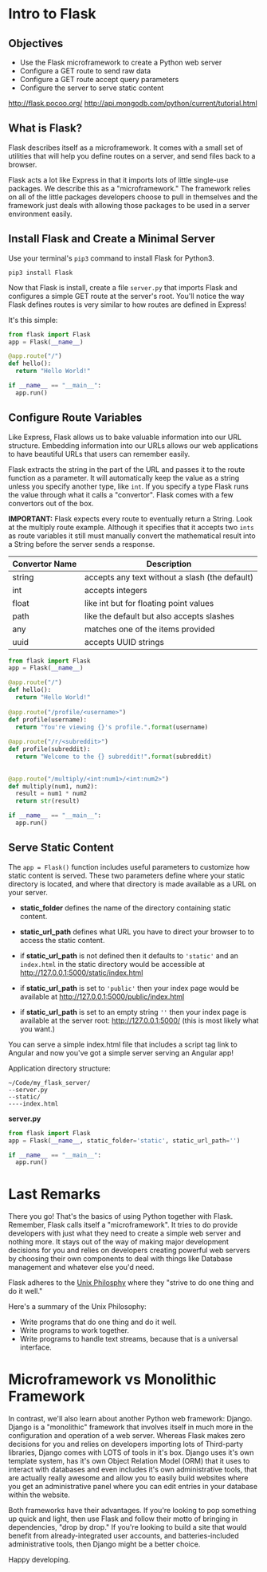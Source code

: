 # Intro to Flask

## Objectives
* Use the Flask microframework to create a Python web server
* Configure a GET route to send raw data
* Configure a GET route accept query parameters
* Configure the server to serve static content

<http://flask.pocoo.org/>
<http://api.mongodb.com/python/current/tutorial.html>

## What is Flask?
Flask describes itself as a microframework. It comes with a small set of
utilities that will help you define routes on a server, and send files
back to a browser.

Flask acts a lot like Express in that it imports lots of little single-use
packages. We describe this as a "microframework." The framework relies on
all of the little packages developers choose to pull in themselves and the
framework just deals with allowing those packages to be used in a server
environment easily.

## Install Flask and Create a Minimal Server
Use your terminal's `pip3` command to install Flask for Python3.

```
pip3 install Flask
```

Now that Flask is install, create a file `server.py` that imports Flask and
configures a simple GET route at the server's root. You'll notice the way
Flask defines routes is very similar to how routes are defined in Express!

It's this simple:

```python
from flask import Flask
app = Flask(__name__)

@app.route("/")
def hello():
  return "Hello World!"

if __name__ == "__main__":
  app.run()
```

## Configure Route Variables
Like Express, Flask allows us to bake valuable information into our URL
structure. Embedding information into our URLs allows our web applications
to have beautiful URLs that users can remember easily.

Flask extracts the string in the part of the URL and passes it to the route
function as a parameter. It will automatically keep the value as a string
unless you specify another type, like `int`. If you specify a type Flask runs
the value through what it calls a "convertor". Flask comes with a few
convertors out of the box.

**IMPORTANT:** Flask expects every route to eventually return a String. Look at
the multiply route example. Although it specifies that it accepts two `ints` as
route variables it still must manually convert the mathematical result into a
String before the server sends a response.

| Convertor Name | Description |
| -------        | -----       |
| string         | accepts any text without a slash (the default) |
| int            | accepts integers |
| float          | like int but for floating point values |
| path           | like the default but also accepts slashes |
| any            | matches one of the items provided |
| uuid           | accepts UUID strings |

```python
from flask import Flask
app = Flask(__name__)

@app.route("/")
def hello():
  return "Hello World!"
  
@app.route("/profile/<username>")
def profile(username):
  return "You're viewing {}'s profile.".format(username)
  
@app.route("/r/<subreddit>")
def profile(subreddit):
  return "Welcome to the {} subreddit!".format(subreddit)
  
  
@app.route("/multiply/<int:num1>/<int:num2>")
def multiply(num1, num2):
  result = num1 * num2
  return str(result)

if __name__ == "__main__":
  app.run()
```

## Serve Static Content
The `app = Flask()` function includes useful parameters to customize how static
content is served. These two parameters define where your static directory is
located, and where that directory is made available as a URL on your server.

* **static_folder** defines the name of the directory containing static content.
* **static_url_path** defines what URL you have to direct your browser to to
  access the static content.
  
* if **static_url_path** is not defined then it defaults to `'static'` and
  an `index.html` in the static directory would be accessible at
  <http://127.0.0.1:5000/static/index.html>
* if **static_url_path** is set to `'public'` then your index page would be
  available at <http://127.0.0.1:5000/public/index.html>
* if **static_url_path** is set to an empty string `''` then your index page
  is available at the server root: <http://127.0.0.1:5000/> (this is most
  likely what you want.)
  
You can serve a simple index.html file that includes a script tag link to Angular
and now you've got a simple server serving an Angular app!
  
Application directory structure:

```
~/Code/my_flask_server/
--server.py
--static/
----index.html
```

**server.py**
```python
from flask import Flask
app = Flask(__name__, static_folder='static', static_url_path='')

if __name__ == "__main__":
  app.run()
```

# Last Remarks
There you go! That's the basics of using Python together with Flask. Remember,
Flask calls itself a "microframework". It tries to do provide developers with
just what they need to create a simple web server and nothing more. It stays
out of the way of making major development decisions for you and relies on
developers creating powerful web servers by choosing their own components to
deal with things like Database management and whatever else you'd need.

Flask adheres to the [Unix Philosphy](https://en.wikipedia.org/wiki/Unix_philosophy)
where they "strive to do one thing and do it well."

Here's a summary of the Unix Philosophy:

* Write programs that do one thing and do it well.
* Write programs to work together.
* Write programs to handle text streams, because that is a universal interface.

# Microframework vs Monolithic Framework
In contrast, we'll also learn about another Python web framework: Django.
Django is a "monolithic" framework that involves itself in much more in the
configuration and operation of a web server. Whereas Flask makes zero decisions
for you and relies on developers importing lots of Third-party libraries, Django
comes with LOTS of tools in it's box. Django uses it's own template system,
has it's own Object Relation Model (ORM) that it uses to interact with databases
and even includes it's own administrative tools, that are actually really
awesome and allow you to easily build websites where you get an administrative
panel where you can edit entries in your database within the website.

Both frameworks have their advantages. If you're looking to pop something up
quick and light, then use Flask and follow their motto of bringing in
dependencies, "drop by drop." If you're looking to build a site that would
benefit from already-integrated user accounts, and batteries-included
administrative tools, then Django might be a better choice.

Happy developing.
